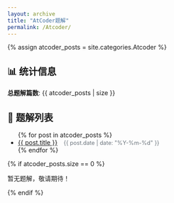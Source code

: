```yaml
---
layout: archive
title: "AtCoder题解"
permalink: /Atcoder/
---
```


{% assign atcoder_posts = site.categories.Atcoder %}

<h2>📊 统计信息</h2>
<p><strong>总题解篇数</strong>: {{ atcoder_posts | size }}</p>

<h2>📝 题解列表</h2>

<ul>
  {% for post in atcoder_posts %}
    <li>
      <a href="{{ post.url }}">{{ post.title }}</a>
      <span class="post-date">{{ post.date | date: "%Y-%m-%d" }}</span>
    </li>
  {% endfor %}
</ul>

{% if atcoder_posts.size == 0 %}
<p>暂无题解，敬请期待！</p>
{% endif %}

<style>
.post-date {
    color: #6c757d;
    font-size: 0.9em;
    margin-left: 10px;
}
</style>
